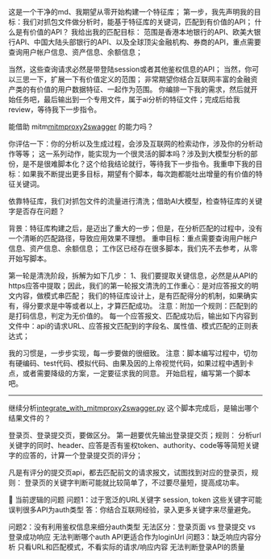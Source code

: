 

这是一个干净的md、我期望从零开始构建一个特征库；
第一步，我先声明我的目标：我们对抓包文件做分析时，能基于特征库的关键词，匹配到有价值的API；
什么是有价值的API？
我给出我的匹配目标：
范围是香港本地银行的API、欧美大银行API、中国大陆头部银行的API、以及全球顶尖金融机构、券商的API，重点需要查询用户帐户信息、资产信息、余额信息；

当然，这些查询请求必然是带登陆session或者其他鉴权信息的API；
当然，你可以三思一下，扩展一下有价值定义的范围；
非常期望你结合互联网丰富的金融资产类的有价值的用户数据特征、一起作为范围。
你编排一下我的需求，然后就开始任务吧，最后输出到一个专用文件，属于ai分析的特征文件；完成后给我review，等待我下一步指令。	


能借助 mitm[mitmproxy2swagger](../mitmproxy2swagger) 的能力吗？



你评估一下：你的分析以及生成过程，会涉及互联网的检索动作，涉及你的分析动作等等；
这一系列动作，能实现为一个很灵活的脚本吗？涉及到大模型分析的部份，是不是很难脚本化？这个给我结论就行，等待我下一步指令。我重申下我的目标：如果我不断提出更多目标，期望有个脚本，每次跑都能吐出增量的有价值的特征关键词。	









依靠特征库，我们对抓包文件的流量进行清洗；借助AI大模型，检查特征库的关键字是否存在问题？


背景：特征库构建之后，是迈出了重大的一步；但是，在分析匹配的过程中，没有一个清晰的匹配路径，导致应用效果不理想。
重申目标：重点需要查询用户帐户信息、资产信息、余额信息；
工作区已经存在很多脚本，我们先不去参考，从零开始写脚本。

第一轮是清洗阶段，拆解为如下几步：
1、我们要提取关键信息，必然是从API的https应答中提取；因此，我们的第一轮报文清洗的工作重心：是对应答报文的明文内容，做模式串匹配；
我们的特征库设计上，是有匹配得分的机制，如果确实有，得分要求是中等或者以上，才算匹配成功。
注意：附加一个规则：匹配到的是打码信息，判定为无价值的。
每一个应答报文、匹配成功后，输出如下内容到文件中：api的请求URL、应答报文匹配到的字段名、属性值、模式匹配的正则表达式；

我的习惯是，一步步实现，每一步要做的很细致。
注意：脚本编写过程中，切勿有硬编码、test代码、模拟代码、由果及因的上帝视觉代码，如果过程中遇到卡点，或者需要降级的方案，一定要征求我的同意。
开始启程，编写第一个脚本吧。

---
继续分析[integrate_with_mitmproxy2swagger.py](../feature-library/plugins/integrate_with_mitmproxy2swagger.py)
这个脚本完成后，是输出哪个结果文件的？





登录页、登录提交页，要做区分。
第一趟要优先输出登录提交页；规则：
分析url关键字的同时、header、应答是否有鉴权token、authority、code等等简短关键字的应答的，计算一个登录提交页的评分；

凡是有评分的提交页api，都去匹配前文的请求报文，试图找到对应的登录页，规则：
登录页的关键字判断可能就比较简单了，不过要尽量短，提高成功率。





🤔 当前逻辑的问题
问题1：过于宽泛的URL关键字
session, token 这些关键字可能误判很多API为auth类型
答：你结合互联网经验，录入更多关键字来尽量避免。

问题2：没有利用鉴权信息来细分auth类型
无法区分：登录页面 vs 登录提交 vs 登录成功响应
无法判断哪个auth API更适合作为loginUrl
问题3：缺乏响应内容分析
只看URL和匹配模式，不看实际的请求/响应内容
无法判断登录API的质量
